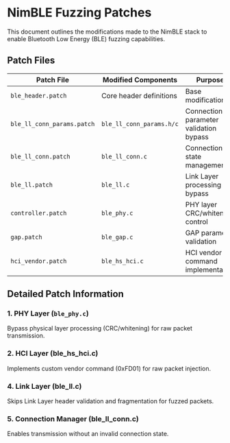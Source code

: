 # NimBLE Fuzzing Patches

This document outlines the modifications made to the NimBLE stack to enable Bluetooth Low Energy (BLE) fuzzing capabilities.

## Patch Files

| Patch File                   | Modified Components               | Purpose                                   |
|------------------------------|------------------------------------|-------------------------------------------|
| `ble_header.patch`           | Core header definitions           | Base modifications                        |
| `ble_ll_conn_params.patch`   | `ble_ll_conn_params.h/c`          | Connection parameter validation bypass    |
| `ble_ll_conn.patch`          | `ble_ll_conn.c`                   | Connection state management               |
| `ble_ll.patch`               | `ble_ll.c`                        | Link Layer processing bypass              |
| `controller.patch`           | `ble_phy.c`                       | PHY layer CRC/whitening control           |
| `gap.patch`                  | `ble_gap.c`                       | GAP parameter validation                  |
| `hci_vendor.patch`           | `ble_hs_hci.c`                    | HCI vendor command implementation         |


## Detailed Patch Information

### 1. PHY Layer (`ble_phy.c`)
Bypass physical layer processing (CRC/whitening) for raw packet transmission.


### 2. HCI Layer (ble_hs_hci.c)
Implements custom vendor command (0xFD01) for raw packet injection.

### 4. Link Layer (ble_ll.c)
Skips Link Layer header validation and fragmentation for fuzzed packets.

### 5. Connection Manager (ble_ll_conn.c)
Enables transmission without an invalid connection state.

